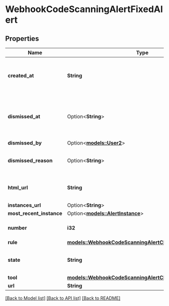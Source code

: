 # WebhookCodeScanningAlertFixedAlert

## Properties

Name | Type | Description | Notes
------------ | ------------- | ------------- | -------------
**created_at** | **String** | The time that the alert was created in ISO 8601 format: `YYYY-MM-DDTHH:MM:SSZ.` | 
**dismissed_at** | Option<**String**> | The time that the alert was dismissed in ISO 8601 format: `YYYY-MM-DDTHH:MM:SSZ`. | 
**dismissed_by** | Option<[**models::User2**](User_2.md)> |  | 
**dismissed_reason** | Option<**String**> | The reason for dismissing or closing the alert. | 
**html_url** | **String** | The GitHub URL of the alert resource. | 
**instances_url** | Option<**String**> |  | [optional]
**most_recent_instance** | Option<[**models::AlertInstance**](Alert_Instance.md)> |  | [optional]
**number** | **i32** | The code scanning alert number. | 
**rule** | [**models::WebhookCodeScanningAlertClosedByUserAlertRule**](webhook_code_scanning_alert_closed_by_user_alert_rule.md) |  | 
**state** | **String** | State of a code scanning alert. | 
**tool** | [**models::WebhookCodeScanningAlertClosedByUserAlertTool**](webhook_code_scanning_alert_closed_by_user_alert_tool.md) |  | 
**url** | **String** |  | 

[[Back to Model list]](../README.md#documentation-for-models) [[Back to API list]](../README.md#documentation-for-api-endpoints) [[Back to README]](../README.md)


